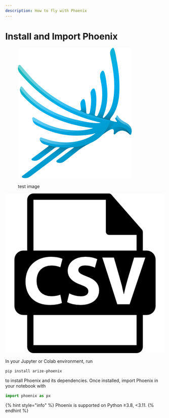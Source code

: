 ```yaml
---
description: How to fly with Phoenix
---
```


# Install and Import Phoenix

<figure><img src="../.gitbook/assets/phoenix-logo-light-no-text.svg" alt=""><figcaption><p>test image</p></figcaption></figure>

![](../.gitbook/assets/csv-file-format-extension.png)

In your Jupyter or Colab environment, run

```
pip install arize-phoenix
```

to install Phoenix and its dependencies. Once installed, import Phoenix in your notebook with

```python
import phoenix as px
```

{% hint style="info" %}
Phoenix is supported on Python ≥3.8, <3.11.
{% endhint %}
